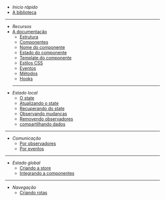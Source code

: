 <!-- docs/sidebar.md -->

- *Inicio rápido*
- [A biblioteca](/?id=biblioteca-de-convenções-e-padrões-reatividade)
******
- *Recursos*
- [A documentação](/resources/?id=a-documenta%c3%a7%c3%a3o)
    - [Estrutura](/resources/?id=estrutura)
    - [Componentes](/resources/?id=componentes)
    - [Nome do componente](/resources/?id=_1-nome-do-componente)
    - [Estado do componente](/resources/?id=_2-estado-do-componente)
    - [Template do componente](/resources/?id=_3-template-do-componente)
    - [Estilos CSS](/resources/?id=_4-estilos-css)
    - [Eventos](/resources/?id=eventos)
    - [Métodos](/resources/?id=methods)
    - [Hooks](/resources/?id=hooks)
    *****
- *Estado local*
    - [O state](/resources/?id=gerenciamento-de-estado-local)
    - [Atualizando o state](/resources/?id=atualizando-o-state)
    - [Recuperando do state](/resources/?id=recuperando-informa%c3%a7%c3%b5es-do-state)
    - [Observando mudanças](/resources/?id=observando-altera%c3%a7%c3%b5es-no-state)
    - [Removendo observadores](/resources/?id=removendo-observadores-do-state)
    - [compartilhando dados](/resources/?id=compartilhando-o-state)
******
- *Comunicação*
    - [Por observadores](/resources/?id=comunica%c3%a7%c3%a3o-entre-componentes)
    - [Por eventos](/resources/?id=compartilhamento-por-eventos-customizados)
******
- *Estado global*
    - [Criando a store](/resources/?id=gerenciamento-de-estado-global)
    - [Integrando a componentes](/resources/?id=integrando-a-store-em-componentes)
******
- *Navegação*
    - [Criando rotas](/resources/?id=navega%c3%a7%c3%a3o-e-rotas)